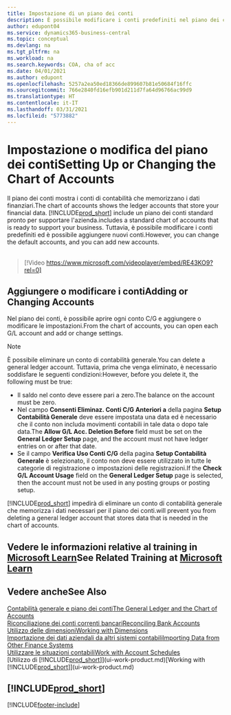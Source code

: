```yaml
---
title: Impostazione di un piano dei conti
description: È possibile modificare i conti predefiniti nel piano dei conti ed è possibile aggiungere nuovi conti.
author: edupont04
ms.service: dynamics365-business-central
ms.topic: conceptual
ms.devlang: na
ms.tgt_pltfrm: na
ms.workload: na
ms.search.keywords: COA, cha of acc
ms.date: 04/01/2021
ms.author: edupont
ms.openlocfilehash: 5257a2ea50ed18366de899607b81e50684f16ffc
ms.sourcegitcommit: 766e2840fd16efb901d211d7fa64d96766ac99d9
ms.translationtype: HT
ms.contentlocale: it-IT
ms.lasthandoff: 03/31/2021
ms.locfileid: "5773882"
---
```

# <a name="setting-up-or-changing-the-chart-of-accounts"></a><span data-ttu-id="2baa5-103">Impostazione o modifica del piano dei conti</span><span class="sxs-lookup"><span data-stu-id="2baa5-103">Setting Up or Changing the Chart of Accounts</span></span>
<span data-ttu-id="2baa5-104">Il piano dei conti mostra i conti di contabilità che memorizzano i dati finanziari.</span><span class="sxs-lookup"><span data-stu-id="2baa5-104">The chart of accounts shows the ledger accounts that store your financial data.</span></span> [!INCLUDE[prod_short](includes/prod_short.md)] <span data-ttu-id="2baa5-105">include un piano dei conti standard pronto per supportare l'azienda.</span><span class="sxs-lookup"><span data-stu-id="2baa5-105">includes a standard chart of accounts that is ready to support your business.</span></span>
<span data-ttu-id="2baa5-106">Tuttavia, è possibile modificare i conti predefiniti ed è possibile aggiungere nuovi conti.</span><span class="sxs-lookup"><span data-stu-id="2baa5-106">However, you can change the default accounts, and you can add new accounts.</span></span>
<br><br>  

> [!Video https://www.microsoft.com/videoplayer/embed/RE43KO9?rel=0]


## <a name="adding-or-changing-accounts"></a><span data-ttu-id="2baa5-107">Aggiungere o modificare i conti</span><span class="sxs-lookup"><span data-stu-id="2baa5-107">Adding or Changing Accounts</span></span>
<span data-ttu-id="2baa5-108">Nel piano dei conti, è possibile aprire ogni conto C/G e aggiungere o modificare le impostazioni.</span><span class="sxs-lookup"><span data-stu-id="2baa5-108">From the chart of accounts, you can open each G/L account and add or change settings.</span></span>

> [!NOTE]  
>   <span data-ttu-id="2baa5-109">È possibile eliminare un conto di contabilità generale.</span><span class="sxs-lookup"><span data-stu-id="2baa5-109">You can delete a general ledger account.</span></span> <span data-ttu-id="2baa5-110">Tuttavia, prima che venga eliminato, è necessario soddisfare le seguenti condizioni:</span><span class="sxs-lookup"><span data-stu-id="2baa5-110">However, before you delete it, the following must be true:</span></span>  
>  
>   * <span data-ttu-id="2baa5-111">Il saldo nel conto deve essere pari a zero.</span><span class="sxs-lookup"><span data-stu-id="2baa5-111">The balance on the account must be zero.</span></span>  
>   * <span data-ttu-id="2baa5-112">Nel campo **Consenti Eliminaz. Conti C/G Anteriori a** della pagina **Setup Contabilità Generale** deve essere impostata una data ed è necessario che il conto non includa movimenti contabili in tale data o dopo tale data.</span><span class="sxs-lookup"><span data-stu-id="2baa5-112">The **Allow G/L Acc. Deletion Before** field must be set on the **General Ledger Setup** page, and the account must not have ledger entries on or after that date.</span></span>  
>   * <span data-ttu-id="2baa5-113">Se il campo **Verifica Uso Conti C/G** della pagina **Setup Contabilità Generale** è selezionato, il conto non deve essere utilizzato in tutte le categorie di registrazione o impostazioni delle registrazioni.</span><span class="sxs-lookup"><span data-stu-id="2baa5-113">If the **Check G/L Account Usage** field on the **General Ledger Setup** page is selected, then the account must not be used in any posting groups or posting setup.</span></span>  

[!INCLUDE[prod_short](includes/prod_short.md)] <span data-ttu-id="2baa5-114">impedirà di eliminare un conto di contabilità generale che memorizza i dati necessari per il piano dei conti.</span><span class="sxs-lookup"><span data-stu-id="2baa5-114">will prevent you from deleting a general ledger account that stores data that is needed in the chart of accounts.</span></span>  

## <a name="see-related-training-at-microsoft-learn"></a><span data-ttu-id="2baa5-115">Vedere le informazioni relative al training in [Microsoft Learn](/learn/modules/chart-accounts-dynamics-365-business-central/index)</span><span class="sxs-lookup"><span data-stu-id="2baa5-115">See Related Training at [Microsoft Learn](/learn/modules/chart-accounts-dynamics-365-business-central/index)</span></span>

## <a name="see-also"></a><span data-ttu-id="2baa5-116">Vedere anche</span><span class="sxs-lookup"><span data-stu-id="2baa5-116">See Also</span></span>
[<span data-ttu-id="2baa5-117">Contabilità generale e piano dei conti</span><span class="sxs-lookup"><span data-stu-id="2baa5-117">The General Ledger and the Chart of Accounts</span></span>](finance-general-ledger.md)  
[<span data-ttu-id="2baa5-118">Riconciliazione dei conti correnti bancari</span><span class="sxs-lookup"><span data-stu-id="2baa5-118">Reconciling Bank Accounts</span></span>](bank-manage-bank-accounts.md)  
[<span data-ttu-id="2baa5-119">Utilizzo delle dimensioni</span><span class="sxs-lookup"><span data-stu-id="2baa5-119">Working with Dimensions</span></span>](finance-dimensions.md)  
[<span data-ttu-id="2baa5-120">Importazione dei dati aziendali da altri sistemi contabili</span><span class="sxs-lookup"><span data-stu-id="2baa5-120">Importing Data from Other Finance Systems</span></span>](across-import-data-configuration-packages.md)  
[<span data-ttu-id="2baa5-121">Utilizzare le situazioni contabili</span><span class="sxs-lookup"><span data-stu-id="2baa5-121">Work with Account Schedules</span></span>](bi-how-work-account-schedule.md)  
<span data-ttu-id="2baa5-122">[Utilizzo di [!INCLUDE[prod_short](includes/prod_short.md)]](ui-work-product.md)</span><span class="sxs-lookup"><span data-stu-id="2baa5-122">[Working with [!INCLUDE[prod_short](includes/prod_short.md)]](ui-work-product.md)</span></span>  

## [!INCLUDE[prod_short](includes/free_trial_md.md)]


[!INCLUDE[footer-include](includes/footer-banner.md)]